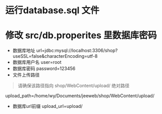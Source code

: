# 运行database.sql 文件
# 修改 src/db.properites 里数据库密码
+ 数据库地址 
url=jdbc:mysql://localhost:3306/shop?useSSL=false&characterEncoding=utf-8 
+ 数据库用户名
user=root
+ 数据库密码
password=123456
+ 文件上传路径

> 请确保该路径指向 shop/WebContent/upload/ 绝对路径

upload_path=/home/wy/Documents/jeeweb/shop/WebContent/upload/
+ 数据库url前缀
upload_url=upload/
